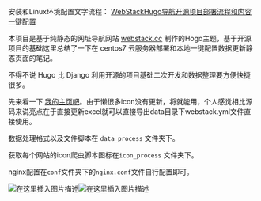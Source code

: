 
安装和Linux环境配置文字流程： [WebStackHugo导航开源项目部署流程和内容一键配置](https://datayang.blog.csdn.net/article/details/127744116)

本项目是基于纯静态的网址导航网站 [webstack.cc](https://github.com/WebStackPage/WebStackPage.github.io) 制作的Hogo主题，基于开源项目的基础这里总结了一下在 centos7 云服务器部署和本地一键配置数据更新静态页面的笔记。

不得不说 Hugo 比 Django 利用开源的项目基础二次开发和数据整理要方便快捷很多。

先来看一下 [我的主页吧](https://home.datayang.cn/)。由于懒很多icon没有更新，将就能用，个人感觉相比源码来说亮点在于直接更新excel就可以直接导出data目录下webstack.yml文件直接使用。

数据处理格式以及文件脚本在 `data_process` 文件夹下。

获取每个网站的icon爬虫脚本图标在`icon_process` 文件夹下。

nginx配置在`conf`文件夹下的`nginx.conf`文件自行配置即可。

![在这里插入图片描述](https://img-blog.csdnimg.cn/08cf246dc61c4b319ea6c9de9bffd188.png)![在这里插入图片描述](https://img-blog.csdnimg.cn/9f4e4cbdaf424bdd821c30b7f82147ca.png)